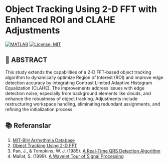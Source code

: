 # Object Tracking Using 2-D FFT with Enhanced ROI and CLAHE Adjustments


[![MATLAB](https://img.shields.io/badge/MATLAB-R2024b%2B-blue.svg)](https://www.mathworks.com/products/matlab.html)
[![License: MIT](https://img.shields.io/badge/License-MIT-yellow.svg)](https://opensource.org/licenses/MIT)

## 📜 ABSTRACT
  This study extends the capabilities of a 2-D FFT-based object tracking algorithm to dynamically
optimize Region of Interest (ROI) and improve edge detection accuracy by integrating Contrast
Limited Adaptive Histogram Equalization (CLAHE). The improvements address issues with
edge detection noise, especially from background elements like clouds, and enhance the
robustness of object tracking. Adjustments include restructuring workspace handling,
eliminating redundant assignments, and refining the initialization process

## 📚 Referanslar
1. [MIT-BIH Arrhythmia Database](https://physionet.org/content/mitdb/)
2. [Object Tracking Using 2-D FFT](https://www.mathworks.com/help/visionhdl/ug/object-tracking.html)
3. Pan, J., & Tompkins, W. J. (1985). [A Real-Time QRS Detection Algorithm](https://ieeexplore.ieee.org/document/4122029)
4. Mallat, S. (1999). [A Wavelet Tour of Signal Processing](https://dl.acm.org/doi/book/10.5555/553543)
